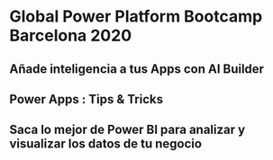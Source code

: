 # Global Power Platform Bootcamp Barcelona 2020
## Añade inteligencia a tus Apps con AI Builder
## Power Apps : Tips & Tricks
## Saca lo mejor de Power BI para analizar y visualizar los datos de tu negocio
